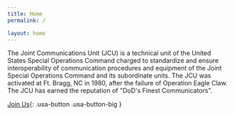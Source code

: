 ```yaml
---
title: Home
permalink: /

layout: home
---
```



The Joint Communications Unit (JCU) is a technical unit of the United States Special Operations Command charged to standardize and ensure interoperability of communication procedures and equipment of the Joint Special Operations Command and its subordinate units. The JCU was activated at Ft. Bragg, NC in 1980, after the failure of Operation Eagle Claw. The JCU has earned the reputation of "DoD's Finest Communicators".

[Join Us](join/process/){: .usa-button .usa-button-big }
